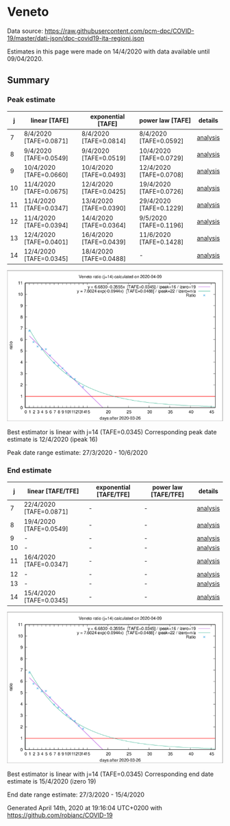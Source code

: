 # Veneto


Data source: https://raw.githubusercontent.com/pcm-dpc/COVID-19/master/dati-json/dpc-covid19-ita-regioni.json

Estimates in this page were made on 14/4/2020 with data available until 09/04/2020.


## Summary 

### Peak estimate 
|j|linear [TAFE]|exponential [TAFE]|power law [TAFE]|details|
|---|----|-----------|---------|-------|
|7|8/4/2020 [TAFE=0.0871]|8/4/2020 [TAFE=0.0814]|8/4/2020 [TAFE=0.0592]|[analysis](COVID-19_veneto_j7_2020-04-09.md)|
|8|9/4/2020 [TAFE=0.0549]|9/4/2020 [TAFE=0.0519]|10/4/2020 [TAFE=0.0729]|[analysis](COVID-19_veneto_j8_2020-04-09.md)|
|9|10/4/2020 [TAFE=0.0660]|10/4/2020 [TAFE=0.0493]|12/4/2020 [TAFE=0.0708]|[analysis](COVID-19_veneto_j9_2020-04-09.md)|
|10|11/4/2020 [TAFE=0.0675]|12/4/2020 [TAFE=0.0425]|19/4/2020 [TAFE=0.0726]|[analysis](COVID-19_veneto_j10_2020-04-09.md)|
|11|11/4/2020 [TAFE=0.0347]|13/4/2020 [TAFE=0.0390]|29/4/2020 [TAFE=0.1229]|[analysis](COVID-19_veneto_j11_2020-04-09.md)|
|12|11/4/2020 [TAFE=0.0394]|14/4/2020 [TAFE=0.0364]|9/5/2020 [TAFE=0.1196]|[analysis](COVID-19_veneto_j12_2020-04-09.md)|
|13|12/4/2020 [TAFE=0.0401]|16/4/2020 [TAFE=0.0439]|11/6/2020 [TAFE=0.1428]|[analysis](COVID-19_veneto_j13_2020-04-09.md)|
|14|12/4/2020 [TAFE=0.0345]|18/4/2020 [TAFE=0.0488]|-|[analysis](COVID-19_veneto_j14_2020-04-09.md)|

![best peak estimate](COVID-19_veneto_j14_2020-04-09.png)

Best estimator is linear with j=14 (TAFE=0.0345)
Corresponding peak date estimate is 12/4/2020 (ipeak 16)


Peak date range estimate: 27/3/2020 - 10/6/2020

### End estimate 
|j|linear [TAFE/TFE]|exponential [TAFE/TFE]|power law [TAFE/TFE]|details|
|---|----|-----------|---------|-------|
|7|22/4/2020 [TAFE=0.0871]|-|-|[analysis](COVID-19_veneto_j7_2020-04-09.md)|
|8|19/4/2020 [TAFE=0.0549]|-|-|[analysis](COVID-19_veneto_j8_2020-04-09.md)|
|9|-|-|-|[analysis](COVID-19_veneto_j9_2020-04-09.md)|
|10|-|-|-|[analysis](COVID-19_veneto_j10_2020-04-09.md)|
|11|16/4/2020 [TAFE=0.0347]|-|-|[analysis](COVID-19_veneto_j11_2020-04-09.md)|
|12|-|-|-|[analysis](COVID-19_veneto_j12_2020-04-09.md)|
|13|-|-|-|[analysis](COVID-19_veneto_j13_2020-04-09.md)|
|14|15/4/2020 [TAFE=0.0345]|-|-|[analysis](COVID-19_veneto_j14_2020-04-09.md)|

![best zero estimate](COVID-19_veneto_j14_2020-04-09.png)

Best estimator is linear with j=14 (TAFE=0.0345)
Corresponding end date estimate is 15/4/2020 (izero 19)


End date range estimate: 27/3/2020 - 15/4/2020

Generated April 14th, 2020 at 19:16:04 UTC+0200 with https://github.com/robianc/COVID-19
